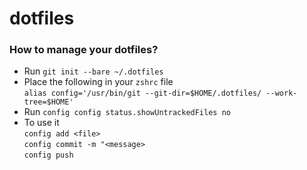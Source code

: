 # dotfiles

### How to manage your dotfiles?
- Run `git init --bare ~/.dotfiles`
- Place the following in your `zshrc` file  
`alias config='/usr/bin/git --git-dir=$HOME/.dotfiles/ --work-tree=$HOME'`
- Run `config config status.showUntrackedFiles no`
- To use it  
`config add <file>`  
`config commit -m "<message>`  
`config push`
